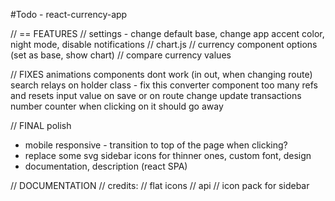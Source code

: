 #Todo - react-currency-app

// == FEATURES
// settings - change default base, change app accent color, night mode, disable notifications
// chart.js
// currency component options (set as base, show chart)
// compare currency values

// FIXES
animations components dont work (in out, when changing route)
search relays on holder class - fix this
converter component too many refs and resets input value on save or on route change
update transactions number counter when clicking on it should go away

// FINAL polish

- mobile responsive - transition to top of the page when clicking?
- replace some svg sidebar icons for thinner ones, custom font, design
- documentation, description (react SPA)

// DOCUMENTATION
// credits:
// flat icons
// api
// icon pack for sidebar

